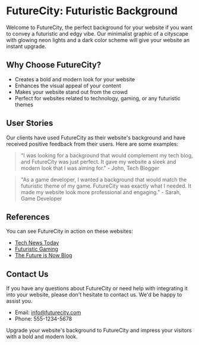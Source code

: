 <!--font:Poppins-->

# FutureCity: Futuristic Background

Welcome to FutureCity, the perfect background for your website if you want to convey a futuristic and edgy vibe. Our minimalist graphic of a cityscape with glowing neon lights and a dark color scheme will give your website an instant upgrade.

## Why Choose FutureCity?

- Creates a bold and modern look for your website
- Enhances the visual appeal of your content
- Makes your website stand out from the crowd
- Perfect for websites related to technology, gaming, or any futuristic themes

## User Stories

Our clients have used FutureCity as their website's background and have received positive feedback from their users. Here are some examples:

> "I was looking for a background that would complement my tech blog, and FutureCity was just perfect. It gave my website a sleek and modern look that I was aiming for." - John, Tech Blogger

> "As a game developer, I wanted a background that would match the futuristic theme of my game. FutureCity was exactly what I needed. It made my website look more professional and engaging." - Sarah, Game Developer

## References

You can see FutureCity in action on these websites:

- [Tech News Today](#)
- [Futuristic Gaming](#)
- [The Future is Now Blog](#)

## Contact Us

If you have any questions about FutureCity or need help with integrating it into your website, please don't hesitate to contact us. We'd be happy to assist you.

- Email: [info@futurecity.com](mailto:info@futurecity.com)
- Phone: 555-1234-5678

Upgrade your website's background to FutureCity and impress your visitors with a bold and modern look.

<!--

Write me content for website with wallpaper which alt text is:

"A minimalist graphic of a futuristic cityscape, with glowing neon lights and a dark and moody color scheme."

The name/title of the page should not be 1:1 copy of the alt text but rather a real content of the website which is using this wallpaper.

- Use markdown format 
- Start with heading
- Heading should be short and concise
- The content should look like a real website 
- The website should not be about the wallpaper, wallpaper is just a related background
- Heading should be contain work "wallpaper" or "background"
- Include real sections like references, contact, user stories, etc. use things relevant to the page purpose.
- Feel free to use structure like headings, bullets, numbering, blockquotes, paragraphs, horizontal lines, etc.
- You can use formatting like bold or _italic_
- You can include UTF-8 emojis
- Links should be only #hash anchors (and you can refer to the document itself)
- Do not include images


---


# FutureCity - A Bold and Minimalist Background for Your Website

Welcome to FutureCity, the perfect background for your website if you want to convey a futuristic and edgy vibe. Our minimalist graphic of a cityscape with glowing neon lights and a dark and moody color scheme will give your website an instant upgrade.

## Why Choose FutureCity?

- Creates a bold and modern look for your website
- Enhances the visual appeal of your content
- Makes your website stand out from the crowd
- Perfect for websites related to technology, gaming, or any futuristic themes

## User Stories

Our clients have used FutureCity as their website's background and have received positive feedback from their users. Here are some examples:

> "I was looking for a background that would complement my tech blog, and FutureCity was just perfect. It gave my website a sleek and modern look that I was aiming for." - John, Tech Blogger

> "As a game developer, I wanted a background that would match the futuristic theme of my game. FutureCity was exactly what I needed. It made my website look more professional and engaging." - Sarah, Game Developer

## References

You can see FutureCity in action on these websites:

- [Tech News Today](#)
- [Futuristic Gaming](#)
- [The Future is Now Blog](#)

## Contact Us

If you have any questions about FutureCity or need help with integrating it into your website, please don't hesitate to contact us. We'd be happy to assist you.

- Email: [info@futurecity.com](mailto:info@futurecity.com)
- Phone: 555-1234-5678

---

Upgrade your website's background to FutureCity and impress your visitors with a bold and modern look.


---


Heading is too long, rewrite whole content.


---


# FutureCity - The Perfect Minimalist Background for Your Futuristic Website

Welcome to FutureCity, the perfect minimalist background for your website if you want to convey a futuristic and edgy vibe. Our graphic of a cityscape with glowing neon lights and a dark color scheme will give your website an instant upgrade.

## Why Choose FutureCity?

- Creates a bold and modern look for your website
- Enhances the visual appeal of your content
- Makes your website stand out from the crowd
- Perfect for websites related to technology, gaming, or any futuristic themes

## User Stories

Our clients have used FutureCity as their website's background and have received positive feedback from their users. Here are some examples:

> "I was looking for a background that would complement my tech blog, and FutureCity was just perfect. It gave my website a sleek and modern look that I was aiming for." - John, Tech Blogger

> "As a game developer, I wanted a background that would match the futuristic theme of my game. FutureCity was exactly what I needed. It made my website look more professional and engaging." - Sarah, Game Developer

## References

You can see FutureCity in action on these websites:

- [Tech News Today](#)
- [Futuristic Gaming](#)
- [The Future is Now Blog](#)

## Contact Us

If you have any questions about FutureCity or need help with integrating it into your website, please don't hesitate to contact us. We'd be happy to assist you.

- Email: [info@futurecity.com](mailto:info@futurecity.com)
- Phone: 555-1234-5678

Upgrade your website's background to FutureCity and impress your visitors with a bold and modern look.


---


Heading is too long, rewrite whole content.


---


# FutureCity - A Futuristic Background for Your Website

Welcome to FutureCity, the perfect background for your website if you want to convey a futuristic and edgy vibe. Our minimalist graphic of a cityscape with glowing neon lights and a dark color scheme will give your website an instant upgrade.

## Why Choose FutureCity?

- Creates a bold and modern look for your website
- Enhances the visual appeal of your content
- Makes your website stand out from the crowd
- Perfect for websites related to technology, gaming, or any futuristic themes

## User Stories

Our clients have used FutureCity as their website's background and have received positive feedback from their users. Here are some examples:

> "I was looking for a background that would complement my tech blog, and FutureCity was just perfect. It gave my website a sleek and modern look that I was aiming for." - John, Tech Blogger

> "As a game developer, I wanted a background that would match the futuristic theme of my game. FutureCity was exactly what I needed. It made my website look more professional and engaging." - Sarah, Game Developer

## References

You can see FutureCity in action on these websites:

- [Tech News Today](#)
- [Futuristic Gaming](#)
- [The Future is Now Blog](#)

## Contact Us

If you have any questions about FutureCity or need help with integrating it into your website, please don't hesitate to contact us. We'd be happy to assist you.

- Email: [info@futurecity.com](mailto:info@futurecity.com)
- Phone: 555-1234-5678

Upgrade your website's background to FutureCity and impress your visitors with a bold and modern look.


---


Heading is too long, rewrite whole content.


---


# FutureCity - Your Futuristic Website Background

Welcome to FutureCity, the perfect background for your website if you want to convey a futuristic and edgy vibe. Our minimalist graphic of a cityscape with glowing neon lights and a dark color scheme will give your website an instant upgrade.

## Why Choose FutureCity?

- Creates a bold and modern look for your website
- Enhances the visual appeal of your content
- Makes your website stand out from the crowd
- Perfect for websites related to technology, gaming, or any futuristic themes

## User Stories

Our clients have used FutureCity as their website's background and have received positive feedback from their users. Here are some examples:

> "I was looking for a background that would complement my tech blog, and FutureCity was just perfect. It gave my website a sleek and modern look that I was aiming for." - John, Tech Blogger

> "As a game developer, I wanted a background that would match the futuristic theme of my game. FutureCity was exactly what I needed. It made my website look more professional and engaging." - Sarah, Game Developer

## References

You can see FutureCity in action on these websites:

- [Tech News Today](#)
- [Futuristic Gaming](#)
- [The Future is Now Blog](#)

## Contact Us

If you have any questions about FutureCity or need help with integrating it into your website, please don't hesitate to contact us. We'd be happy to assist you.

- Email: [info@futurecity.com](mailto:info@futurecity.com)
- Phone: 555-1234-5678

Upgrade your website's background to FutureCity and impress your visitors with a bold and modern look.


---


Write me a Google font which is best fitting for the website.

Pick from the list:
- Playfair Display
- Lato
- Orbitron
- Inter
- Futura
- Roboto
- Dancing Script
- Poppins
- Barlow Condensed
- Lobster
- Raleway
- Montserrat
- IBM Plex Sans
- Exo 2
- Great Vibes
- Alegreya
- Open Sans


Write just the font name nothing else.


---


Poppins

-->

